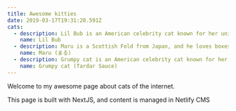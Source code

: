 ```yaml
---
title: Awesome kitties
date: 2019-03-17T19:31:20.591Z
cats:
  - description: Lil Bub is an American celebrity cat known for her unique appearance.
    name: Lil Bub
  - description: Maru is a Scottish Fold from Japan, and he loves boxes.
    name: Maru (まる)
  - description: Grumpy cat is an American celebrity cat known for her grumpy appearance.
    name: Grumpy cat (Tardar Sauce)
---
```

Welcome to my awesome page about cats of the internet.

This page is built with NextJS, and content is managed in Netlify CMS